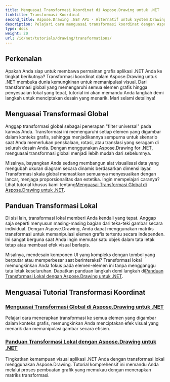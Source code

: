 ```yaml
---
title: Menguasai Transformasi Koordinat di Aspose.Drawing untuk .NET
linktitle: Transformasi Koordinat
second_title: Aspose.Drawing .NET API - Alternatif untuk System.Drawing.Common
description: Pelajari cara menguasai transformasi koordinat dengan Aspose.Drawing untuk .NET. Temukan cara menerapkan transformasi global dan lokal untuk keunggulan visual.
type: docs
weight: 20
url: /id/net/tutorials/drawing/transformations/
---
```

## Perkenalan

Apakah Anda siap untuk membawa permainan grafis aplikasi .NET Anda ke tingkat berikutnya? Transformasi koordinat dalam Aspose.Drawing untuk .NET membuka dunia kemungkinan untuk memanipulasi visual. Dari transformasi global yang memengaruhi semua elemen grafis hingga penyesuaian lokal yang tepat, tutorial ini akan memandu Anda langkah demi langkah untuk menciptakan desain yang menarik. Mari selami detailnya!

## Menguasai Transformasi Global

Anggap transformasi global sebagai penerapan "filter universal" pada kanvas Anda. Transformasi ini memengaruhi setiap elemen yang digambar dalam konteks grafis, sehingga menjadikannya sempurna untuk skenario saat Anda memerlukan penskalaan, rotasi, atau translasi yang seragam di seluruh desain Anda. Dengan menggunakan Aspose.Drawing for .NET, menguasai transformasi global menjadi lebih mudah dari sebelumnya.

 Misalnya, bayangkan Anda sedang membangun alat visualisasi data yang mengubah ukuran diagram secara dinamis berdasarkan dimensi layar. Transformasi skala global memastikan semuanya menyesuaikan dengan lancar, menjaga proporsionalitas dan estetika. Ingin mempelajari caranya? Lihat tutorial khusus kami tentang[Menguasai Transformasi Global di Aspose.Drawing untuk .NET](./mastering-global-transformations/).

## Panduan Transformasi Lokal

Di sisi lain, transformasi lokal memberi Anda kendali yang tepat. Anggap saja seperti menyusun masing-masing bagian dari teka-teki gambar secara individual. Dengan Aspose.Drawing, Anda dapat menggunakan matriks transformasi untuk memanipulasi elemen grafis tertentu secara independen. Ini sangat berguna saat Anda ingin memutar satu objek dalam tata letak tetap atau membuat efek visual berlapis.

 Misalnya, mendesain komponen UI yang kompleks dengan tombol yang berputar atau memperbesar saat berinteraksi? Transformasi lokal memungkinkan Anda fokus pada elemen-elemen ini tanpa mengganggu tata letak keseluruhan. Dapatkan panduan langkah demi langkah di[Panduan Transformasi Lokal dengan Aspose.Drawing untuk .NET](./guide-to-local-transformation/).

## Menguasai Tutorial Transformasi Koordinat
### [Menguasai Transformasi Global di Aspose.Drawing untuk .NET](./mastering-global-transformations/)
Pelajari cara menerapkan transformasi ke semua elemen yang digambar dalam konteks grafis, memungkinkan Anda menciptakan efek visual yang menarik dan memanipulasi gambar secara efisien.
### [Panduan Transformasi Lokal dengan Aspose.Drawing untuk .NET](./guide-to-local-transformation/)
Tingkatkan kemampuan visual aplikasi .NET Anda dengan transformasi lokal menggunakan Aspose.Drawing. Tutorial komprehensif ini memandu Anda melalui proses pembuatan grafik yang memukau dengan menerapkan matriks transformasi.